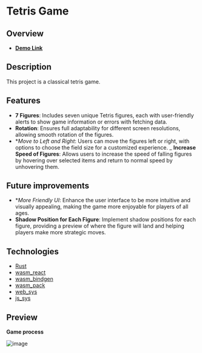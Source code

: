 #  Tetris Game

## Overview
* [**Demo Link**](https://bohdan-mykhailenko.github.io/hover_squares/)

## Description

This project is a classical tetris game.
## Features

- **7 Figures**: Includes seven unique Tetris figures, each with user-friendly alerts to show game information or errors with fetching data.
- **Rotation**: Ensures full adaptability for different screen resolutions, allowing smooth rotation of the figures.
- **Move to Left and Right*: Users can move the figures left or right, with options to choose the field size for a customized experience.
_ **Increase Speed of Figures**: Allows users to increase the speed of falling figures by hovering over selected items and return to normal speed by unhovering them.

## Future improvements

- **More Friendly UI*: Enhance the user interface to be more intuitive and visually appealing, making the game more enjoyable for players of all ages.
- **Shadow Position for Each Figure**: Implement shadow positions for each figure, providing a preview of where the figure will land and helping players make more strategic moves.
  
## Technologies

- [Rust](https://www.rust-lang.org/)
- [wasm_react](https://github.com/yishn/wasm-react/)
- [wasm_bindgen](https://docs.rs/wasm-bindgen/latest/wasm_bindgen/)
- [wasm_pack](https://rustwasm.github.io/wasm-pack/)
- [web_sys](https://rustwasm.github.io/wasm-bindgen/api/web_sys/)
- [js_sys](https://docs.rs/js-sys/latest/js_sys/)



## Preview

**Game process**

![image](https://github.com/bohdan-mykhailenko/tetris/assets/76702178/75e5b33f-ecfb-4794-82fb-0926fa4eba85)
